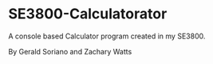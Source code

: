 # SE3800-Calculatorator
A console based Calculator program created in my SE3800. 

By Gerald Soriano and Zachary Watts

